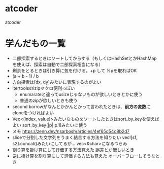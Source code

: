 # atcoder
atcoder

# 学んだもの一覧
- 二部探索するときはソートしてからする（もしくはHashSetとかHashMapを使えば、探索は自動で二部探索相当になる）
- 剰余をとるときは引き算に気を付ける。+p して %pを取ればOK
- (a + b - 1) / b
- 方向探索は[dx, dy]みたいに表現するのがよい
- itertoolsのizipマクロ便利っぽい
    - enumarateと違ってusizeじゃないものが欲しいときとかに使う
    - 普通のzipが欲しいときも使う
- second borrowがなんとかかんとかって言われたときは、**前方の変数**にcloneをつければよい
- Vec<(index, value)>みたいなものをソートしたときはsort_by_keyを使えばよい
sort_by_key(|p| p.1)みたいに使う
- メモ https://zenn.dev/nsarbosh/articles/4ef65d54c8b2d7
- sliceで分割した文字列をうまく結合する方法を知りたい vec![s1, s2].concat()みたいにしてるが…
vec<&char>になるつらみ
- 割り算を掛け算にして評価する方法覚えた 誤差とか厳しいとき
- 逆に掛け算を割り算にして評価する方法も覚えた オーバーフローしそうなとき